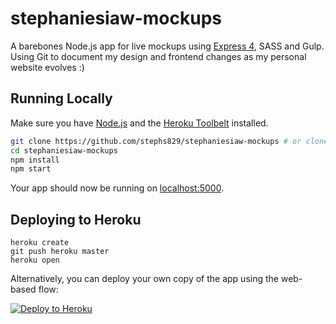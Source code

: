 # stephaniesiaw-mockups

A barebones Node.js app for live mockups using [Express 4](http://expressjs.com/), SASS and Gulp. Using Git to document my design and frontend changes as my personal website evolves :)

## Running Locally

Make sure you have [Node.js](http://nodejs.org/) and the [Heroku Toolbelt](https://toolbelt.heroku.com/) installed.

```sh
git clone https://github.com/stephs829/stephaniesiaw-mockups # or clone your own fork
cd stephaniesiaw-mockups
npm install
npm start
```

Your app should now be running on [localhost:5000](http://localhost:5000/).

## Deploying to Heroku

```
heroku create
git push heroku master
heroku open
```

Alternatively, you can deploy your own copy of the app using the web-based flow:

[![Deploy to Heroku](https://www.herokucdn.com/deploy/button.png)](https://heroku.com/deploy)